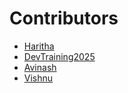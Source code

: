 # Contributors

* [Haritha](https://github.com/kotariharitha)
* [DevTraining2025](https://github.com/devtraining2025)
* [Avinash](https://github.com/ashrey369)
* [Vishnu](https://github.com/KvishnuPardha)